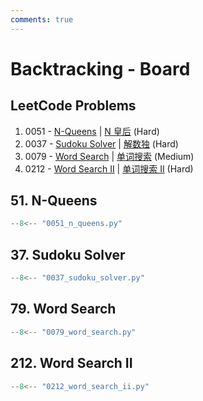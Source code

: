 ```yaml
---
comments: true
---
```


# Backtracking - Board

## LeetCode Problems

1. 0051 - [N-Queens](https://leetcode.com/problems/n-queens/) | [N 皇后](https://leetcode.cn/problems/n-queens/) (Hard)
2. 0037 - [Sudoku Solver](https://leetcode.com/problems/sudoku-solver/) | [解数独](https://leetcode.cn/problems/sudoku-solver/) (Hard)
3. 0079 - [Word Search](https://leetcode.com/problems/word-search/) | [单词搜索](https://leetcode.cn/problems/word-search/) (Medium)
4. 0212 - [Word Search II](https://leetcode.com/problems/word-search-ii/) | [单词搜索 II](https://leetcode.cn/problems/word-search-ii/) (Hard)

## 51. N-Queens

```python
--8<-- "0051_n_queens.py"
```

## 37. Sudoku Solver

```python
--8<-- "0037_sudoku_solver.py"
```

## 79. Word Search

```python
--8<-- "0079_word_search.py"
```

## 212. Word Search II

```python
--8<-- "0212_word_search_ii.py"
```
